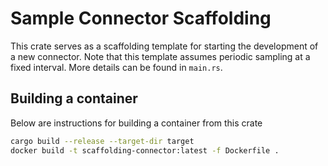 # Sample Connector Scaffolding

This crate serves as a scaffolding template for starting the development of a new connector. Note that this template assumes periodic sampling at a fixed interval. More details can be found in `main.rs`.

## Building a container

Below are instructions for building a container from this crate

``` bash
cargo build --release --target-dir target
docker build -t scaffolding-connector:latest -f Dockerfile .
```
